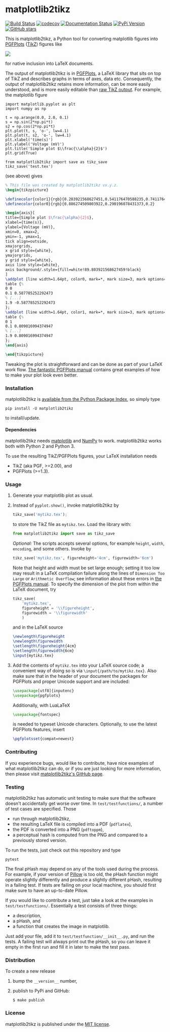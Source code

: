 # matplotlib2tikz

[![Build Status](https://travis-ci.org/nschloe/matplotlib2tikz.svg?branch=master)](https://travis-ci.org/nschloe/matplotlib2tikz)
[![codecov](https://codecov.io/gh/nschloe/matplotlib2tikz/branch/master/graph/badge.svg)](https://codecov.io/gh/nschloe/matplotlib2tikz)
[![Documentation Status](https://readthedocs.org/projects/matplotlib2tikz/badge/?version=latest)](https://readthedocs.org/projects/matplotlib2tikz/?badge=latest)
[![PyPi Version](https://img.shields.io/pypi/v/matplotlib2tikz.svg)](https://pypi.python.org/pypi/matplotlib2tikz)
[![GitHub stars](https://img.shields.io/github/stars/nschloe/matplotlib2tikz.svg?style=social&label=Star&maxAge=2592000)](https://github.com/nschloe/matplotlib2tikz)

This is matplotlib2tikz, a Python tool for converting matplotlib figures into
[PGFPlots](https://www.ctan.org/pkg/pgfplots)
([TikZ](https://www.ctan.org/pkg/pgf)) figures like

![](https://nschloe.github.io/matplotlib2tikz/latex3.png)

for native inclusion into LaTeX documents.

The output of matplotlib2tikz is in
[PGFPlots](http://pgfplots.sourceforge.net/pgfplots.pdf), a LaTeX library that
sits on top of TikZ and describes graphs in terms of axes, data etc.
Consequently, the output of matplotlib2tikz retains more information, can be
more easily understood, and is more easily editable than [raw TikZ output](http://matplotlib.org/users/whats_new.html#pgf-tikz-backend).
For example, the matplotlib figure
```python,test
import matplotlib.pyplot as plt
import numpy as np

t = np.arange(0.0, 2.0, 0.1)
s = np.sin(2*np.pi*t)
s2 = np.cos(2*np.pi*t)
plt.plot(t, s, 'o-', lw=4.1)
plt.plot(t, s2, 'o-', lw=4.1)
plt.xlabel('time(s)')
plt.ylabel('Voltage (mV)')
plt.title('Simple plot $\\frac{\\alpha}{2}$')
plt.grid(True)

from matplotlib2tikz import save as tikz_save
tikz_save('test.tex')
```
(see above) gives
```latex
% This file was created by matplotlib2tikz vx.y.z.
\begin{tikzpicture}

\definecolor{color1}{rgb}{0.203921568627451,0.541176470588235,0.741176470588235}
\definecolor{color0}{rgb}{0.886274509803922,0.290196078431373,0.2}

\begin{axis}[
title={Simple plot $\frac{\alpha}{2}$},
xlabel={time(s)},
ylabel={Voltage (mV)},
xmin=0, xmax=2,
ymin=-1, ymax=1,
tick align=outside,
xmajorgrids,
x grid style={white},
ymajorgrids,
y grid style={white},
axis line style={white},
axis background/.style={fill=white!89.803921568627459!black}
]
\addplot [line width=1.64pt, color0, mark=*, mark size=3, mark options={solid,draw=black}]
table {%
0 0
0.1 0.587785252292473
% [...]
1.9 -0.587785252292473
};
\addplot [line width=1.64pt, color1, mark=*, mark size=3, mark options={solid,draw=black}]
table {%
0 1
0.1 0.809016994374947
% [...]
1.9 0.809016994374947
};
\end{axis}

\end{tikzpicture}
```
Tweaking the plot is straightforward and can be done as part of your LaTeX
work flow.
[The fantastic PGFPlots manual](http://pgfplots.sourceforge.net/pgfplots.pdf)
contains great examples of how to make your plot look even better.

### Installation

matplotlib2tikz is [available from the Python Package
Index](https://pypi.python.org/pypi/matplotlib2tikz/), so
simply type
```
pip install -U matplotlib2tikz
```
to install/update.


#### Dependencies

matplotlib2tikz needs [matplotlib](http://matplotlib.org/) and
[NumPy](http://www.numpy.org/) to work. matplotlib2tikz works both with
Python 2 and Python 3.

To use the resulting TikZ/PGFPlots figures, your LaTeX installation needs

  * TikZ (aka PGF, >=2.00), and
  * PGFPlots (>=1.3).


### Usage

1. Generate your matplotlib plot as usual.

2. Instead of `pyplot.show()`, invoke matplotlib2tikz by
    ```python
    tikz_save('mytikz.tex');
    ```
   to store the TikZ file as `mytikz.tex`. Load the library with:
    ```python
    from matplotlib2tikz import save as tikz_save
    ```
   _Optional:_
   The scripts accepts several options, for example `height`, `width`,
   `encoding`, and some others. Invoke by
    ```python
    tikz_save('mytikz.tex', figureheight='4cm', figurewidth='6cm')
    ```
   Note that height and width must be set large enough; setting it too low may
   result in a LaTeX compilation failure along the lines of `Dimension Too Large` or `Arithmetic Overflow`;
   see information about these errors in [the PGFPlots manual](http://pgfplots.sourceforge.net/pgfplots.pdf).
   To specify the dimension of the plot from within the LaTeX document, try
    ```python
    tikz_save(
        'mytikz.tex',
        figureheight = '\\figureheight',
        figurewidth = '\\figurewidth'
        )
    ```
    and in the LaTeX source
    ```latex
    \newlength\figureheight
    \newlength\figurewidth
    \setlength\figureheight{4cm}
    \setlength\figurewidth{6cm}
    \input{mytikz.tex}
    ```

3. Add the contents of `mytikz.tex` into your LaTeX source code; a convenient
   way of doing so is via `\input{/path/to/mytikz.tex}`. Also make sure that
   in the header of your document the packages for PGFPlots and proper Unicode
   support and are included:
    ```latex
    \usepackage[utf8]{inputenc}
    \usepackage{pgfplots}
    ```
   Additionally, with LuaLaTeX
    ```latex
    \usepackage{fontspec}
    ```
   is needed to typeset Unicode characters.
   Optionally, to use the latest PGFPlots features, insert
    ```latex
    \pgfplotsset{compat=newest}
    ```

### Contributing

If you experience bugs, would like to contribute, have nice examples of what
matplotlib2tikz can do, or if you are just looking for more information, then
please visit
[matplotlib2tikz's GitHub page](https://github.com/nschloe/matplotlib2tikz).


### Testing

matplotlib2tikz has automatic unit testing to make sure that the software
doesn't accidentally get worse over time. In `test/testfunctions/`, a number of
test cases are specified. Those

 * run through matplotlib2tikz,
 * the resulting LaTeX file is compiled into a PDF (`pdflatex`),
 * the PDF is converted into a PNG (`pdftoppm`),
 * a perceptual hash is computed from the PNG and compared to a previously
   stored version.

To run the tests, just check out this repository and type
```
pytest
```

The final pHash may depend on any of the tools used during the process. For
example, if your version of [Pillow](https://pypi.python.org/pypi/Pillow/3.0.0)
is too old, the pHash function might operate slightly differently and produce a
slightly different pHash, resulting in a failing test. If tests are failing on
your local machine, you should first make sure to have an up-to-date Pillow.

If you would like to contribute a test, just take a look at the examples in
`test/testfunctions/`. Essentially a test consists of three things:

  * a description,
  * a pHash, and
  * a function that creates the image in matplotlib.

Just add your file, add it to `test/testfunction/__init__.py`, and run the
tests. A failing test will always print out the pHash, so you can leave it
empty in the first run and fill it in later to make the test pass.

### Distribution

To create a new release

1. bump the `__version__` number,

2. publish to PyPi and GitHub:
    ```
    $ make publish
    ```

### License

matplotlib2tikz is published under the [MIT license](https://en.wikipedia.org/wiki/MIT_License).
